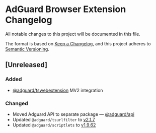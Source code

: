 # AdGuard Browser Extension Changelog

All notable changes to this project will be documented in this file.

The format is based on [Keep a Changelog](https://keepachangelog.com/en/1.0.0/),
and this project adheres to [Semantic Versioning](https://semver.org/spec/v2.0.0.html).


## [Unreleased]

### Added
- [@adguard/tswebextension](https://github.com/AdguardTeam/tsurlfilter/blob/master/packages/tswebextension/README.md) MV2 integration

### Changed
- Moved Adguard API to separate package — [@adguard/api](https://www.npmjs.com/package/@adguard/api)
- Updated `@adguard/tsurlfilter` to [v2.1.7](https://github.com/AdguardTeam/tsurlfilter/blob/master/packages/tsurlfilter/CHANGELOG.md#217---2023-08-10)
- Updated `@adguard/scriptlets` to [v1.9.62](https://github.com/AdguardTeam/Scriptlets/blob/master/CHANGELOG.md)

